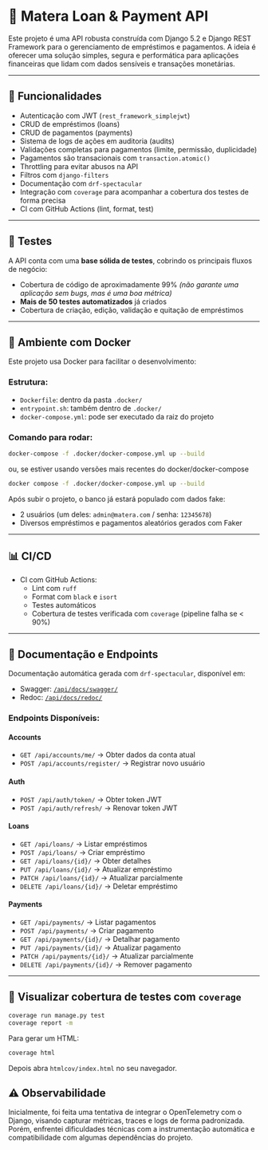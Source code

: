 # 📘 Matera Loan & Payment API

Este projeto é uma API robusta construída com Django 5.2 e Django REST Framework para o gerenciamento de empréstimos e pagamentos. A ideia é oferecer uma solução simples, segura e performática para aplicações financeiras que lidam com dados sensíveis e transações monetárias.

---

## 🚀 Funcionalidades

- Autenticação com JWT (`rest_framework_simplejwt`)
- CRUD de empréstimos (loans)
- CRUD de pagamentos (payments)
- Sistema de logs de ações em auditoria (audits)
- Validações completas para pagamentos (limite, permissão, duplicidade)
- Pagamentos são transacionais com `transaction.atomic()`
- Throttling para evitar abusos na API
- Filtros com `django-filters`
- Documentação com `drf-spectacular`
- Integração com `coverage` para acompanhar a cobertura dos testes de forma precisa
- CI com GitHub Actions (lint, format, test)

---

## 🥪 Testes

A API conta com uma **base sólida de testes**, cobrindo os principais fluxos de negócio:

- Cobertura de código de aproximadamente 99% _(não garante uma aplicação sem bugs, mas é uma boa métrica)_
- **Mais de 50 testes automatizados** já criados
- Cobertura de criação, edição, validação e quitação de empréstimos

---

## 🐳 Ambiente com Docker

Este projeto usa Docker para facilitar o desenvolvimento:

### Estrutura:

- `Dockerfile`: dentro da pasta `.docker/`
- `entrypoint.sh`: também dentro de `.docker/`
- `docker-compose.yml`: pode ser executado da raiz do projeto

### Comando para rodar:

```bash
docker-compose -f .docker/docker-compose.yml up --build
```

ou, se estiver usando versões mais recentes do docker/docker-compose

```bash
docker compose -f .docker/docker-compose.yml up --build
```

Após subir o projeto, o banco já estará populado com dados fake:

- 2 usuários (um deles: `admin@matera.com` / senha: `12345678`)
- Diversos empréstimos e pagamentos aleatórios gerados com Faker

---


## 📊 CI/CD

- CI com GitHub Actions:
  - Lint com `ruff`
  - Format com `black` e `isort`
  - Testes automáticos
  - Cobertura de testes verificada com `coverage` (pipeline falha se < 90%)

---

## 📘 Documentação e Endpoints

Documentação automática gerada com `drf-spectacular`, disponível em:

- Swagger: [`/api/docs/swagger/`](http://localhost:8000/api/docs/swagger/)
- Redoc: [`/api/docs/redoc/`](http://localhost:8000/api/docs/redoc/)

### Endpoints Disponíveis:

#### Accounts
- `GET /api/accounts/me/` → Obter dados da conta atual
- `POST /api/accounts/register/` → Registrar novo usuário

#### Auth
- `POST /api/auth/token/` → Obter token JWT
- `POST /api/auth/refresh/` → Renovar token JWT

#### Loans
- `GET /api/loans/` → Listar empréstimos
- `POST /api/loans/` → Criar empréstimo
- `GET /api/loans/{id}/` → Obter detalhes
- `PUT /api/loans/{id}/` → Atualizar empréstimo
- `PATCH /api/loans/{id}/` → Atualizar parcialmente
- `DELETE /api/loans/{id}/` → Deletar empréstimo

#### Payments
- `GET /api/payments/` → Listar pagamentos
- `POST /api/payments/` → Criar pagamento
- `GET /api/payments/{id}/` → Detalhar pagamento
- `PUT /api/payments/{id}/` → Atualizar pagamento
- `PATCH /api/payments/{id}/` → Atualizar parcialmente
- `DELETE /api/payments/{id}/` → Remover pagamento

---


## 🚀 Visualizar cobertura de testes com `coverage`

```bash
coverage run manage.py test
coverage report -m
```

Para gerar um HTML:

```bash
coverage html
```

Depois abra `htmlcov/index.html` no seu navegador.


## ⚠️ Observabilidade
Inicialmente, foi feita uma tentativa de integrar o OpenTelemetry com o Django, visando capturar métricas, traces e logs de forma padronizada. Porém, enfrentei dificuldades técnicas com a instrumentação automática e compatibilidade com algumas dependências do projeto.